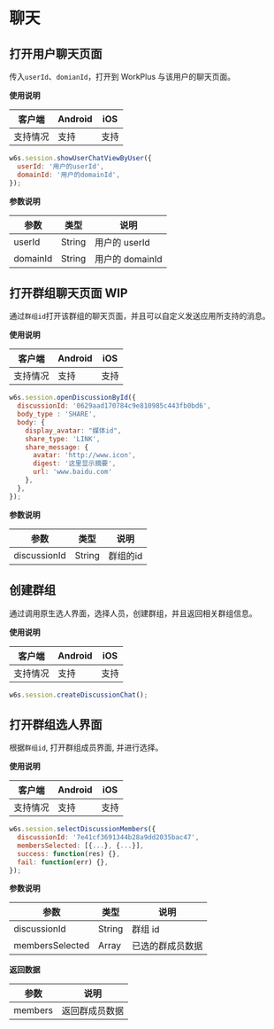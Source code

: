 # 聊天

## 打开用户聊天页面

传入`userId`、`domianId`，打开到 WorkPlus 与该用户的聊天页面。

**使用说明**

| 客户端   | Android | iOS  |
| -------- | ------- | ---- |
| 支持情况 | 支持  | 支持 |

<CodeWrapper fn="session.showUserChatViewByUser">

```js
w6s.session.showUserChatViewByUser({
  userId: '用户的userId',
  domainId: '用户的domainId',
});
```
</CodeWrapper>

**参数说明**

| 参数 | 类型 | 说明|
| - | - | - |
| userId |  String | 用户的 userId |
| domainId |  String | 用户的 domainId |



## 打开群组聊天页面 WIP <Badge text="v3.1.4+" type="warning" />

通过`群组id`打开该群组的聊天页面，并且可以自定义发送应用所支持的消息。

**使用说明**

| 客户端   | Android | iOS  |
| -------- | ------- | ---- |
| 支持情况 | 支持  | 支持 |

<CodeWrapper fn="session.openDiscussionById">

```js
w6s.session.openDiscussionById({
  discussionId: '0629aad170784c9e810985c443fb0bd6',
  body_type : 'SHARE',
  body: {
    display_avatar: "媒体id",
    share_type: 'LINK',
    share_message: {
      avatar: 'http://www.icon',
      digest: '这里显示摘要',
      url: 'www.baidu.com'
    },
  },
});
```
</CodeWrapper>

**参数说明**

| 参数 | 类型 | 说明|
| - | - | - |
| discussionId |  String | 群组的id |


## 创建群组

通过调用原生选人界面，选择人员，创建群组，并且返回相关群组信息。

**使用说明**

| 客户端   | Android | iOS  |
| -------- | ------- | ---- |
| 支持情况 | 支持  | 支持 |

<CodeWrapper fn="session.createDiscussionChat">

```js
w6s.session.createDiscussionChat();
```
</CodeWrapper>


## 打开群组选人界面 <Badge text="v3.6.0+" type="warning" /> 

根据`群组id`, 打开群组成员界面, 并进行选择。

**使用说明**

| 客户端   | Android | iOS  |
| -------- | ------- | ---- |
| 支持情况 | 支持  | 支持 |

<CodeWrapper fn="session.selectDiscussionMembers">

```js
w6s.session.selectDiscussionMembers({
  discussionId: '7e41cf3691344b28a9dd2035bac47',
  membersSelected: [{...}, {...}],
  success: function(res) {},
  fail: function(err) {},
});
```
</CodeWrapper>

**参数说明**

| 参数 | 类型 | 说明|
| - | - | - |
| discussionId |  String | 群组 id |
| membersSelected |  Array | 已选的群成员数据 |

**返回数据**

| 参数 | 说明|
| - | - |
| members | 返回群成员数据 |


